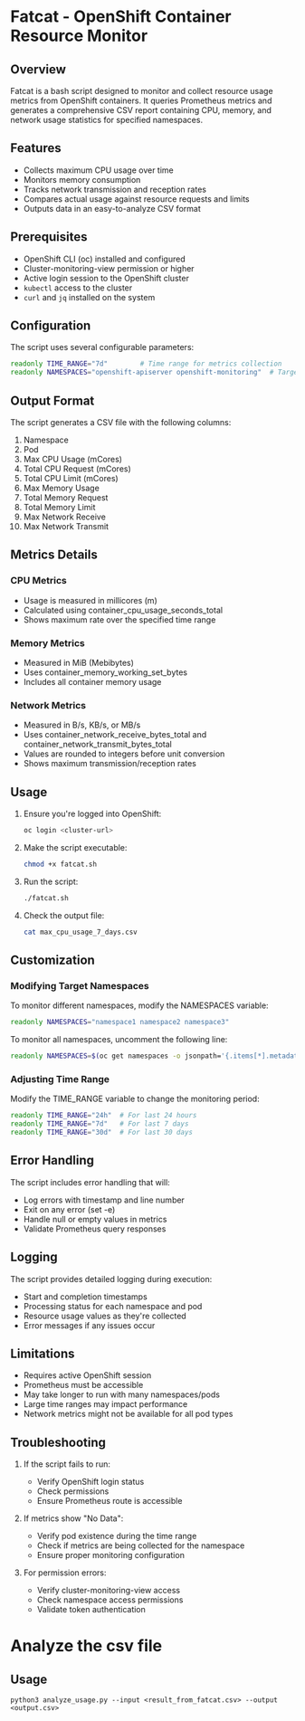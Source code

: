# Fatcat - OpenShift Container Resource Monitor

## Overview
Fatcat is a bash script designed to monitor and collect resource usage metrics from OpenShift containers. It queries Prometheus metrics and generates a comprehensive CSV report containing CPU, memory, and network usage statistics for specified namespaces.

## Features
- Collects maximum CPU usage over time
- Monitors memory consumption
- Tracks network transmission and reception rates
- Compares actual usage against resource requests and limits
- Outputs data in an easy-to-analyze CSV format

## Prerequisites
- OpenShift CLI (oc) installed and configured
- Cluster-monitoring-view permission or higher
- Active login session to the OpenShift cluster
- `kubectl` access to the cluster
- `curl` and `jq` installed on the system

## Configuration
The script uses several configurable parameters:
```bash
readonly TIME_RANGE="7d"        # Time range for metrics collection
readonly NAMESPACES="openshift-apiserver openshift-monitoring"  # Target namespaces
```

## Output Format
The script generates a CSV file with the following columns:
1. Namespace
2. Pod
3. Max CPU Usage (mCores)
4. Total CPU Request (mCores)
5. Total CPU Limit (mCores)
6. Max Memory Usage
7. Total Memory Request
8. Total Memory Limit
9. Max Network Receive
10. Max Network Transmit

## Metrics Details

### CPU Metrics
- Usage is measured in millicores (m)
- Calculated using container_cpu_usage_seconds_total
- Shows maximum rate over the specified time range

### Memory Metrics
- Measured in MiB (Mebibytes)
- Uses container_memory_working_set_bytes
- Includes all container memory usage

### Network Metrics
- Measured in B/s, KB/s, or MB/s
- Uses container_network_receive_bytes_total and container_network_transmit_bytes_total
- Values are rounded to integers before unit conversion
- Shows maximum transmission/reception rates

## Usage

1. Ensure you're logged into OpenShift:
   ```bash
   oc login <cluster-url>
   ```

2. Make the script executable:
   ```bash
   chmod +x fatcat.sh
   ```

3. Run the script:
   ```bash
   ./fatcat.sh
   ```

4. Check the output file:
   ```bash
   cat max_cpu_usage_7_days.csv
   ```

## Customization

### Modifying Target Namespaces
To monitor different namespaces, modify the NAMESPACES variable:
```bash
readonly NAMESPACES="namespace1 namespace2 namespace3"
```

To monitor all namespaces, uncomment the following line:
```bash
readonly NAMESPACES=$(oc get namespaces -o jsonpath='{.items[*].metadata.name}')
```

### Adjusting Time Range
Modify the TIME_RANGE variable to change the monitoring period:
```bash
readonly TIME_RANGE="24h"  # For last 24 hours
readonly TIME_RANGE="7d"   # For last 7 days
readonly TIME_RANGE="30d"  # For last 30 days
```

## Error Handling
The script includes error handling that will:
- Log errors with timestamp and line number
- Exit on any error (set -e)
- Handle null or empty values in metrics
- Validate Prometheus query responses

## Logging
The script provides detailed logging during execution:
- Start and completion timestamps
- Processing status for each namespace and pod
- Resource usage values as they're collected
- Error messages if any issues occur

## Limitations
- Requires active OpenShift session
- Prometheus must be accessible
- May take longer to run with many namespaces/pods
- Large time ranges may impact performance
- Network metrics might not be available for all pod types

## Troubleshooting
1. If the script fails to run:
   - Verify OpenShift login status
   - Check permissions
   - Ensure Prometheus route is accessible

2. If metrics show "No Data":
   - Verify pod existence during the time range
   - Check if metrics are being collected for the namespace
   - Ensure proper monitoring configuration

3. For permission errors:
   - Verify cluster-monitoring-view access
   - Check namespace access permissions
   - Validate token authentication


# Analyze the csv file

## Usage

```
python3 analyze_usage.py --input <result_from_fatcat.csv> --output <output.csv>
```